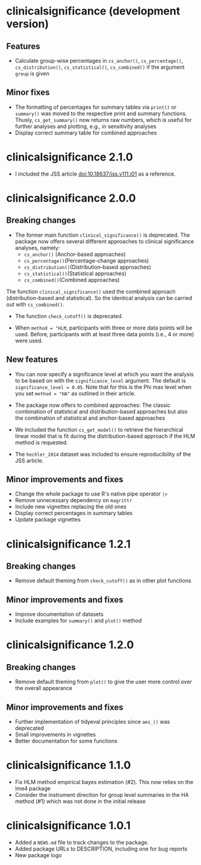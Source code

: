 # clinicalsignificance (development version)
## Features
- Calculate group-wise percentages in `cs_anchor()`, `cs_percentage()`, `cs_distribution()`, `cs_statistical()`, `cs_combined()` if the argument `group` is given

## Minor fixes
- The formatting of percentages for summary tables via `print()` or `summary()` was moved to the respective print and summary functions. Thusly, `cs_get_summary()` now returns raw numbers, which is useful for further analyses and plotting, e.g., in sensitivity analyses
- Display correct summary table for combined approaches

# clinicalsignificance 2.1.0
- I included the JSS article <doi:10.18637/jss.v111.i01> as a reference.

# clinicalsignificance 2.0.0

## Breaking changes

-   The former main function `clinical_significance()` is deprecated. The package now offers several different approaches to clinical significance analyses, namely:
    -   `cs_anchor()` (Anchor-based approaches)
    -   `cs_percentage()`(Percentage-change approaches)
    -   `cs_distribution()`(Distribution-based approaches)
    -   `cs_statistical()`(Statistical approaches)
    -   `cs_combined()`(Combined approaches)

The function `clinical_significance()` used the combined approach (distribution-based and statistical). So the identical analysis can be carried out with `cs_combined()`.

-  The function `check_cutoff()` is deprecated.

-   When `method = "HLM`, participants with three or more data points will be used. Before, participants with at least three data points (i.e., 4 or more) were used.


## New features

-   You can now specify a significance level at which you want the analysis to be based on with the `significance_level` argument. The default is `significance_level = 0.05`. Note that for this is the Phi max level when you set `method = "HA"` as outlined in their article.

-   The package now offers to combined approaches: The classic combination of statistical and distribution-based approaches but also the combination of statistical and anchor-based approaches

-  We included the function `cs_get_model()` to retrieve the hierarchical linear model that is fit during the distribution-based approach if the HLM method is requested.

- The `hechler_2014` dataset was included to ensure reproducibility of the JSS article.


## Minor improvements and fixes

-   Change the whole package to use R's native pipe operator `|>`
-   Remove unnecessary dependency on `magrittr`
-   Include new vignettes replacing the old ones
-   Display correct percentages in summary tables
-   Update package vignettes

# clinicalsignificance 1.2.1

## Breaking changes

-   Remove default theming from `check_cutoff()` as in other plot functions


## Minor improvements and fixes

-   Improve documentation of datasets
-   Include examples for `summary()` and `plot()` method

# clinicalsignificance 1.2.0

## Breaking changes

-   Remove default theming from `plot()` to give the user more control over the overall appearance

## Minor improvements and fixes

-   Further implementation of tidyeval principles since `aes_()` was deprecated
-   Small improvements in vignettes
-   Better documentation for some functions

# clinicalsignificance 1.1.0

-   Fix HLM method empirical bayes estimation (#2). This now relies on the lme4 package
-   Consider the instrument direction for group level summaries in the HA method (#1) which was not done in the initial release

# clinicalsignificance 1.0.1

-   Added a `NEWS.md` file to track changes to the package.
-   Added package URLs to DESCRIPTION, including one for bug reports
-   New package logo
